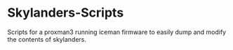 # Skylanders-Scripts
Scripts for a proxman3 running iceman firmware to easily dump and modify the contents of skylanders.
